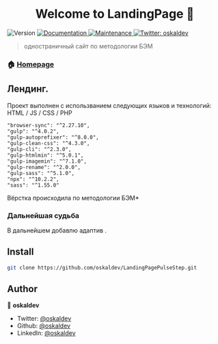 <h1 align="center">Welcome to LandingPage 👋</h1>
<p>
  <img alt="Version" src="https://img.shields.io/badge/version-1.0.0-blue.svg?cacheSeconds=2592000" />
  <a href="https://github.com/oskaldev/LandingPagePulseStep#readme" target="_blank">
    <img alt="Documentation" src="https://img.shields.io/badge/documentation-yes-brightgreen.svg" />
  </a>
  <a href="https://github.com/oskaldev/LandingPagePulseStep/graphs/commit-activity" target="_blank">
    <img alt="Maintenance" src="https://img.shields.io/badge/Maintained%3F-yes-green.svg" />
  </a>
  <a href="https://twitter.com/oskaldev" target="_blank">
    <img alt="Twitter: oskaldev" src="https://img.shields.io/twitter/follow/oskaldev.svg?style=social" />
  </a>
</p>

> одностраничный сайт по методологии БЭМ

### 🏠 [Homepage](https://github.com/oskaldev/LandingPagePulseStep#readme)

## Лендинг.
 
Проект выполнен с использванием следующих языков и технологий:
    HTML / JS / CSS / PHP
    
    "browser-sync": "^2.27.10",
    "gulp": "^4.0.2",
    "gulp-autoprefixer": "^8.0.0",
    "gulp-clean-css": "^4.3.0",
    "gulp-cli": "^2.3.0",
    "gulp-htmlmin": "^5.0.1",
    "gulp-imagemin": "^7.1.0",
    "gulp-rename": "^2.0.0",
    "gulp-sass": "^5.1.0",
    "npx": "^10.2.2",
    "sass": "^1.55.0"

Вёрстка происходила по методологии БЭМ*

### Дальнейшая судьба
В дальнейшем добавлю адаптив .


## Install

```sh
git clone https://github.com/oskaldev/LandingPagePulseStep.git
```

## Author

👤 **oskaldev**

* Twitter: [@oskaldev](https://twitter.com/oskaldev)
* Github: [@oskaldev](https://github.com/oskaldev)
* LinkedIn: [@oskaldev](https://linkedin.com/in/oskaldev)
